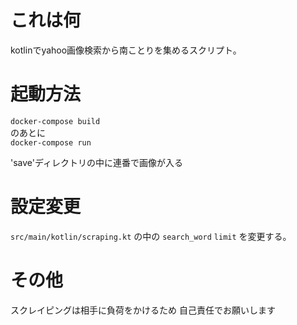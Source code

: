 # これは何
kotlinでyahoo画像検索から南ことりを集めるスクリプト。

# 起動方法
`docker-compose build`  
のあとに  
`docker-compose run`

'save'ディレクトリの中に連番で画像が入る

# 設定変更
`src/main/kotlin/scraping.kt`
の中の
`search_word`
`limit`
を変更する。

# その他
スクレイピングは相手に負荷をかけるため
自己責任でお願いします
